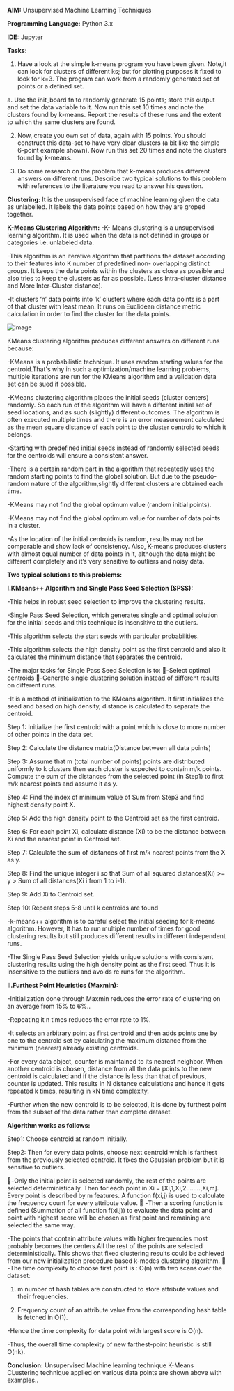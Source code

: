 **AIM:** Unsupervised Machine Learning Techniques

**Programming Language:** Python 3.x

**IDE:** Jupyter

**Tasks:** 

1. Have a look at the simple k-means program you have been given. Note,it can look for clusters of different ks; but for plotting purposes it fixed to look for k=3. The program can work from a randomly generated set of points or a defined set.

  a. Use the init_board fn to randomly generate 15 points; store this output and set the data variable to it.
     Now run this set 10 times and note the clusters found by k-means. Report the results of these runs and the extent to which the same clusters are found.

2. Now, create you own set of data, again with 15 points. You should construct this data-set to have very clear clusters (a bit like the simple 6-point example shown). Now run this set 20 times and note the clusters found by k-means.

3. Do some research on the problem that k-means produces different answers on different runs. Describe two typical solutions to this problem with references to the literature you read to answer his question.

**Clustering:** It is the unsupervised face of machine learning given the data as unlabelled. It labels the data points based on how they are groped together.
 
**K-Means Clustering Algorithm:**
-K- Means clustering is a unsupervised learning algorithm. It is used when the data is not defined in groups or categories i.e. unlabeled data.

-This algorithm is an iterative algorithm that partitions the dataset according to their features into K number of predefined non- overlapping distinct groups. It keeps the data points within the clusters as close as possible and also tries to keep the clusters as far as possible. (Less Intra-cluster distance and More Inter-Cluster distance).

-It clusters ‘n’ data points into ‘k’ clusters where each data points is a part of that cluster with least mean. It runs on Euclidean distance metric calculation in order to find the cluster for the data points.

![image](https://user-images.githubusercontent.com/38240162/72672036-f1170f80-3a4b-11ea-9ad7-cc3138b3519a.png)

KMeans clustering algorithm produces different answers on different runs because:

-KMeans is a probabilistic technique. It uses random starting values for the centroid.That's why in such a optimization/machine learning problems, multiple iterations are run for the KMeans algorithm and a validation data set can be sued if possible.

-KMeans clustering algorithm places the initial seeds (cluster centers) randomly. So each run of the algorithm will have a different initial set of seed locations, and as such (slightly) different outcomes. The algorithm is often executed multiple times and there is an error measurement calculated as the mean square distance of each point to the cluster centroid to which it belongs.

-Starting with predefined initial seeds instead of randomly selected seeds for the centroids will ensure a consistent answer.

-There is a certain random part in the algorithm that repeatedly uses the random starting points to find the global solution. But due to the pseudo-random nature of the algorithm,slightly different clusters are obtained each time.

-KMeans may not find the global optimum value (random initial points).

-KMeans may not find the global optimum value for number of data points in a cluster.

-As the location of the initial centroids is random, results may not be comparable and show lack of consistency. Also, K-means produces clusters with almost equal number of data points in it, although the data might be different completely and it’s very sensitive to outliers and noisy data.

**Two typical solutions to this problems:**

**I.KMeans++ Algorithm and Single Pass Seed Selection (SPSS):**

-This helps in robust seed selection to improve the clustering results.

-Single Pass Seed Selection, which generates single and optimal solution for the initial seeds and this technique is insensitive to the outliers.

-This algorithm selects the start seeds with particular probabilities.

-This algorithm selects the high density point as the first centroid and also it calculates the minimum distance that separates the centroid.

-The major tasks for Single Pass Seed Selection is to: 
-Select optimal centroids
-Generate single clustering solution instead of different results on different runs.

-It is a method of initialization to the KMeans algorithm. It first initializes the seed and based on high density, distance is calculated to separate the centroid.

Step 1: Initialize the first centroid with a point which is close to more number of other points in the data set. 

Step 2: Calculate the distance matrix(Distance between all data points)

Step 3: Assume that m (total number of points) points are distributed uniformly to k clusters then each cluster is expected to contain m/k points. Compute the sum of the distances from the selected point (in Step1) to 		  first m/k nearest points and assume it as y.

Step 4: Find the index of minimum value of Sum from Step3 and find highest density point X.

Step 5: Add the high density point to the Centroid set as the first centroid.

Step 6: For each point Xi, calculate distance (Xi) to be the distance between Xi and the nearest point in Centroid set.

Step 7: Calculate the sum of distances of first m/k nearest points from the X as y.

Step 8: Find the unique integer i so that Sum of all squared distances(Xi) >= y > Sum of all distances(Xi i from 1 to i-1).

Step 9: Add Xi to Centroid set.

Step 10: Repeat steps 5-8 until k centroids are found 

-k-means++ algorithm is to careful select the initial seeding for k-means algorithm. However, It has to run multiple number of times for good clustering results but still produces different results in different independent runs. 

-The Single Pass Seed Selection yields unique solutions with consistent clustering results using the high density point as the first seed. Thus it is insensitive to the outliers and avoids re runs for the algorithm.

**II.Furthest Point Heuristics (Maxmin):**

-Initialization done through Maxmin reduces the error rate of clustering on an average from 15% to 6%..

-Repeating it n times reduces the error rate to 1%.

-It selects an arbitrary point as first centroid and then adds points one by one to the centroid set by calculating the maximum distance from the minimum (nearest) already existing centroids.

-For every data object, counter is maintained to its nearest neighbor. When another centroid is chosen, distance from all the data points to the new centroid is calculated and if the distance is less than that of previous, counter is updated. This results in N distance calculations and hence it gets repeated k times, resulting in kN time complexity.

-Further when the new centroid is to be selected, it is done by furthest point from the subset of the data rather than complete dataset. 

**Algorithm works as follows:**

Step1: Choose centroid at random initially.

Step2: Then for every data points, choose next centroid which is farthest from the previously selected centroid. It fixes the Gaussian problem but it is sensitive to outliers.

-Only the initial point is selected randomly, the rest of the points are selected deterministically. Then for each point in Xi = [Xi,1,Xi,2……..,Xi,m]. Every point is described by m features. A function f(xi,j) is used to calculate the frequency count for every attribute value.

  -Then a scoring function is defined (Summation of all function f(xi,j)) to evaluate the data point and point with highest score will be chosen as first point and remaining are selected the same way.
  
  -The points that contain attribute values with higher frequencies most probably becomes the centers.All the rest of the points are selected deterministically. This shows that fixed clustering results could be achieved from our new initialization procedure based k-modes clustering algorithm.

  -The time complexity to choose first point is : O(n) with two scans over the dataset:
	
  1. m number of hash tables are constructed to store attribute values and their frequencies.
	
  2. Frequency count of an attribute value from the corresponding hash table is fetched in O(1).

-Hence the time complexity for data point with largest score is O(n).

-Thus, the overall time complexity of new farthest-point heuristic is still O(nk).

**Conclusion:** Unsupervised Machine learning technique K-Means CLustering technique applied on various data points are shown above with examples..

